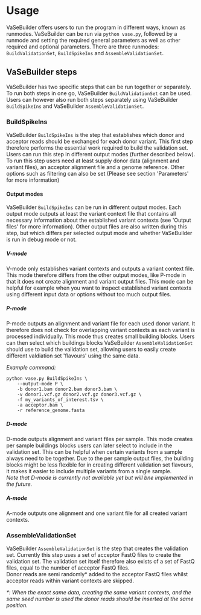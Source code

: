 # Usage
VaSeBuilder offers users to run the program in different ways, known as runmodes. VaSeBuilder can be run via ```python vase.py```, followed by a runmode and setting the required general parameters as well as other required and optional parameters. There are three runmodes: ```BuildValidationSet```, ```BuildSpikeIns``` and ```AssembleValidationSet```.

## VaSeBuilder steps
VaSeBuilder has two specific steps that can be run together or separately. To run both steps in one go, VaSeBuilder ```BuildValidationSet``` can be used. Users can however also run both steps separately using VaSeBuilder ```BuildSpikeIns``` and VaSeBuilder ```AssembleValidationSet```.

### BuildSpikeIns
VaSeBuilder ```BuildSpikeIns``` is the step that establishes which donor and acceptor reads should be exchanged for each donor variant. This first step therefore performs the essential work required to build the validation set. Users can run this step in different output modes (further described below).
To run this step users need at least supply donor data (alignment and variant files), an acceptor alignment file and a genome reference. Other options such as filtering can also be set (Please see section 'Parameters' for more information)


#### Output modes
VaSeBuilder ```BuildSpikeIns``` can be run in different output modes. Each output mode outputs at least the variant context file that contains all necessary information about the established variant contexts (see 'Output files' for more information). Other output files are also written during this step, but which differs per selected output mode and whether VaSeBuilder is run in debug mode or not.

##### V-mode
V-mode only establishes variant contexts and outputs a variant context file. This mode therefore differs from the other output modes, like P-mode in that it does not create alignment and variant output files. This mode can be helpful for example when you want to inspect established variant contexts using different input data or options without too much output files.

##### P-mode
P-mode outputs an alignment and variant file for each used donor variant. It therefore does not check for overlapping variant contexts as each variant is processed individually. This mode thus creates small building blocks. Users can then select which buildings blocks VaSeBuilder ```AssembleValidationSet``` should use to build the validation set, allowing users to easily create different valdiation set 'flavours' using the same data.

_Example command:_
```
python vase.py BuildSpikeIns \
    --output-mode P \
    -b donor1.bam donor2.bam donor3.bam \
    -v donor1.vcf.gz donor2.vcf.gz donor3.vcf.gz \
    -f my_variants_of_interest.tsv \
    -a acceptor.bam \
    -r reference_genome.fasta
```

##### D-mode
D-mode outputs alignment and variant files per sample. This mode creates per sample buildings blocks users can later select to include in the validation set. This can be helpful when certain variants from a sample always need to be together. Due to the per sample output files, the building blocks might be less flexible for in creating different validation set flavours, it makes it easier to include multiple variants from a single sample.  
_Note that D-mode is currently not available yet but will bne implemented in the future._

##### A-mode
A-mode outputs one alignment and one variant file for all created variant contexts. 


### AssembleValidationSet
VaSeBuilder ```AssembleValidationSet``` is the step that creates the validation set. Currently this step uses a set of acceptor FastQ files to create the validation set. The validation set itself therefore also exists of a set of FastQ files, equal to the number of acceptor FastQ files.  
Donor reads are semi randomly* added to the acceptor FastQ files whilst acceptor reads within variant contexts are skipped.

_*: When the exact same data, creating the same variant contexts, and the same seed number is used the donor reads should be inserted at the same position._
